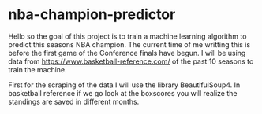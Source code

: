 # nba-champion-predictor
Hello so the goal of this project is to train a machine learning algorithm to predict this seasons NBA champion.
The current time of me writting this is before the first game of the Conference finals have begun.
I will be using data from https://www.basketball-reference.com/ of the past 10 seasons to train the machine.


First for the scraping of the data I will use the library BeautifulSoup4. In basketball reference if we go look at the boxscores you will realize the standings are saved in different months.
